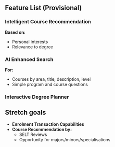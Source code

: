 ## Feature List (Provisional)
### Intelligent Course Recommendation
**Based on:**

* Personal interests
* Relevance to degree

### AI Enhanced Search

**For:**

* Courses by area, title, description, level
* Simple program and course questions

### Interactive Degree Planner



## Stretch goals
* **Enrolment Transaction Capabilities**
* **Course Recommendation by:**
  * SELT Reviews
  * Opportunity for majors/minors/specialisations

